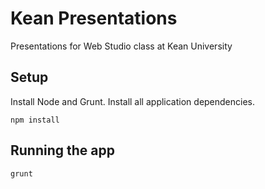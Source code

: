 # Kean Presentations

Presentations for Web Studio class at Kean University

## Setup

Install Node and Grunt. Install all application dependencies.

    npm install

## Running the app

    grunt